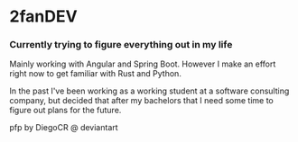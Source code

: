 # 2fanDEV
<!--
**2fanDEV/2fanDEV** is a ✨ _special_ ✨ repository because its `README.md` (this file) appears on your GitHub profile.

Here are some ideas to get you started:

- 🔭 I’m currently working on ...
- 🌱 I’m currently learning ...
- 👯 I’m looking to collaborate on ...
- 🤔 I’m looking for help with ...
- 💬 Ask me about ...
- 📫 How to reach me: ...
- 😄 Pronouns: ...
- ⚡ Fun fact: ...
-->

### Currently trying to figure everything out in my life
Mainly working with Angular and Spring Boot. 
However I make an effort right now to get familiar with Rust and Python.

In the past I've been working as a working student at a software consulting company,
but decided that after my bachelors that I need some time to figure out plans for the future.


pfp by DiegoCR @ deviantart
